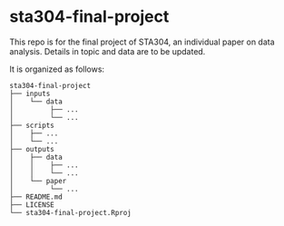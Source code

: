 # sta304-final-project

This repo is for the final project of STA304, an individual paper on data analysis. Details in topic and data are to be updated.

It is organized as follows:

```
sta304-final-project
├── inputs
│    └── data
│         ├── ...
│         └── ...
├── scripts
│    ├── ...
│    └── ...
├── outputs
│    ├── data
│    │    ├── ...
│    │    └── ...
│    └── paper
│         └── ...
├── README.md
├── LICENSE
└── sta304-final-project.Rproj
```
